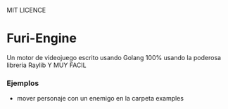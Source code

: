 MIT LICENCE


# Furi-Engine
Un motor de videojuego escrito usando Golang 100% usando la poderosa libreria Raylib
                  Y MUY FACIL
### Ejemplos
  - mover personaje con un enemigo en la carpeta examples
    
